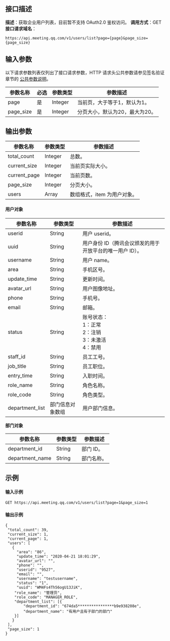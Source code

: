 ## 接口描述
**描述**：获取企业用户列表，目前暂不支持 OAuth2.0 鉴权访问。
**调用方式**：GET
**接口请求域名**：
```Plaintext
https://api.meeting.qq.com/v1/users/list?page={page}&page_size={page_size}
```






## 输入参数

以下请求参数列表仅列出了接口请求参数，HTTP 请求头公共参数请参见签名验证章节的 [公共参数说明](https://cloud.tencent.com/document/product/1095/42413#.E5.85.AC.E5.85.B1.E5.8F.82.E6.95.B0)。

| 参数名称  | 必选 | 参数类型 | 参数描述                     |
| --------- | ---- | -------- | ---------------------------- |
| page      | 是   | Integer  | 当前页，大于等于1，默认为1。   |
| page_size | 是   | Integer  | 分页大小，默认为20，最大为20。 |

## 输出参数

| 参数名称     | 参数类型 | 参数描述                 |
| ------------ | -------- | ------------------------ |
| total_count  | Integer  | 总数。                     |
| current_size | Integer  | 当前页实际大小。           |
| current_page | Integer  | 当前页数。                 |
| page_size    | Integer  | 分页大小。                 |
| users        | Array    | 数组格式，item 为用户对象。 |

#### 用户对象

| 参数名称    | 参数类型 | 参数描述                   |
| ----------- | -------- | -------------------------- |
| userid      | String   | 用户 userid。                 |
|uuid      | String   | 用户身份 ID（腾讯会议颁发的用于开放平台的唯一用户 ID）。                 |
| username    | String   | 用户 name。                   |
| area        | String   | 手机区号。                   |
| update_time | String   | 更新时间。                   |
| avatar_url  | String   | 用户图像地址。               |
| phone       | String   | 手机号。                     |
| email       | String   | 邮箱。                       |
| status      | String   | 账号状态：<br>1：正常<br>2：注销<br>3：未激活<br>4：禁用 |
| staff_id        | String           | 员工工号。                                               |
| job_title       | String           | 员工职位。                                               |
| entry_time      | String           | 入职时间。                                               |
| role_name       | String           | 角色名称。                                               |
| role_code       | String           | 角色类型。                                               |
| department_list | 部门信息对象数组 | 用户部门信息。                                           |

**部门对象**

| 参数名称        | 参数类型 | 参数描述 |
| --------------- | -------- | -------- |
| department_id   | String   | 部门 ID。   |
| department_name | String   | 部门名称。 |

## 示例
#### 输入示例
```plaintext
GET https://api.meeting.qq.com/v1/users/list?page=1&page_size=1
```


#### 输出示例
```plaintext
{
 "total_count": 39,
 "current_size": 1,
 "current_page": 1,
 "users": [
   {
     "area": "86",
     "update_time": "2020-04-21 18:01:29",
     "avatar_url": "",
     "phone": "",
     "userid": "9527",
     "email": "",
     "username": "testusername",
     "status": "1",
     "uuid": "WM4Fs4Th56ogU13JiK",
	"role_name": "管理员",
	"role_code": "MANAGER_ROLE",
	"department_list": [{
		"department_id": "674da5****************b9e938208e",
		"department_name": "有用户且有子部门的部门"
	}]
   }
 ],
 "page_size": 1
}

```
